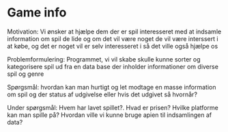 # Game info

Motivation:
Vi ønsker at hjælpe dem der er spil interesseret med at indsamle information om spil de lide og om det vil være noget de vil være interssert i at købe,
og det er noget vil er selv interesseret i så det ville også hjælpe os

Problemformulering:
Programmet, vi vil skabe skulle kunne sorter og kategorisere spil ud fra en data base der inholder informationer om diverse spil og genre

Spørgsmål:
hvordan kan man hurtigt og let modtage en masse information om spil og der status af udgivelse eller hvis det udgivet så hvornår?

Under spørgsmål:
Hvem har lavet spillet?.
Hvad er prisen?
Hvilke platforme kan man spille på?
Hvordan ville vi kunne bruge apien til indsamlingen af data?
